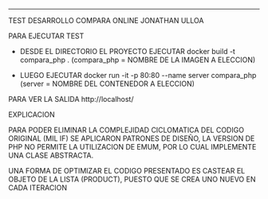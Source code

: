 -----------------------
TEST DESARROLLO COMPARA ONLINE
JONATHAN ULLOA

PARA EJECUTAR TEST

- DESDE EL DIRECTORIO EL PROYECTO EJECUTAR 
docker build -t compara_php .
(compara_php = NOMBRE DE LA IMAGEN A ELECCION)

- LUEGO EJECUTAR
docker run -it -p 80:80 --name server compara_php
(server = NOMBRE DEL CONTENEDOR A ELECCION)

PARA VER LA SALIDA 
http://localhost/



EXPLICACION

PARA PODER ELIMINAR LA COMPLEJIDAD CICLOMATICA DEL CODIGO ORIGINAL (MIL IF)
SE APLICARON PATRONES DE DISEÑO, LA VERSION DE PHP NO PERMITE LA UTILIZACION DE EMUM, POR LO CUAL IMPLEMENTE UNA CLASE ABSTRACTA.

UNA FORMA DE OPTIMIZAR EL CODIGO PRESENTADO ES CASTEAR EL OBJETO DE LA LISTA (PRODUCT), PUESTO QUE SE CREA UNO NUEVO EN CADA ITERACION
